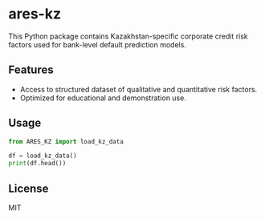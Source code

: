 # ares-kz

This Python package contains Kazakhstan-specific corporate credit risk factors used for bank-level default prediction models.

## Features

- Access to structured dataset of qualitative and quantitative risk factors.
- Optimized for educational and demonstration use.

## Usage

```python
from ARES_KZ import load_kz_data

df = load_kz_data()
print(df.head())
```

## License

MIT
